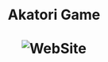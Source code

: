 <h1 align="center">
    <br>
  Akatori Game
  <br>
  <br>
  <img src="https://cdn.discordapp.com/attachments/936742811116667000/942813196526432276/unknown.png" alt="WebSite">
</h1>

